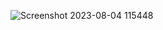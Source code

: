 ![Screenshot 2023-08-04 115448](https://github.com/gauravkumar7146/PROJECT-MANAGEMENT-DASHBOARD/assets/139089986/ab3fab5d-3efe-4b04-99c1-4325aac2ba52)
